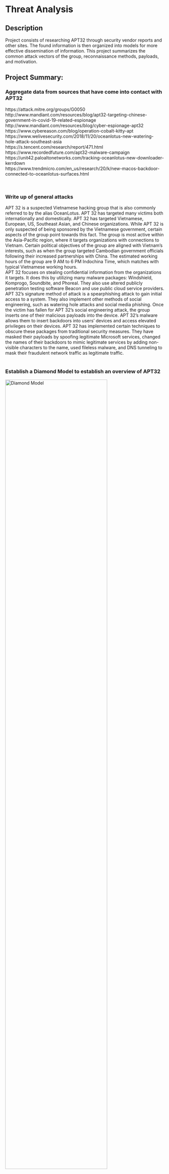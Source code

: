 <h1>Threat Analysis</h1>

<h2>Description</h2>
Project consists of researching APT32 through security vendor reports and other sites. The found information is then organized into models for more effective dissemination of information. This project summarizes the common attack vectors of the group, reconnaissance methods, payloads, and motivation.

<h2>Project Summary:</h2>


<h3>Aggregate data from sources that have come into contact with APT32</h3>
https://attack.mitre.org/groups/G0050 <br/>
http://www.mandiant.com/resources/blog/apt32-targeting-chinese-government-in-covid-19-related-espionage <br/>
http://www.mandiant.com/resources/blog/cyber-espionage-apt32 <br/>
https://www.cybereason.com/blog/operation-cobalt-kitty-apt <br/>
https://www.welivesecurity.com/2018/11/20/oceanlotus-new-watering-hole-attack-southeast-asia <br/>
https://s.tencent.com/research/report/471.html <br/>
https://www.recordedfuture.com/apt32-malware-campaign <br/>
https://unit42.paloaltonetworks.com/tracking-oceanlotus-new-downloader-kerrdown <br/>
https://www.trendmicro.com/en_us/research/20/k/new-macos-backdoor-connected-to-oceanlotus-surfaces.html <br/>

<br/><h3>Write up of general attacks</h3>

APT 32 is a suspected Vietnamese hacking group that is also commonly referred to by 
the alias OceanLotus. APT 32 has targeted many victims both internationally and domestically. 
APT 32 has targeted Vietnamese, European, US, Southeast Asian, and Chinese organizations.
While APT 32 is only suspected of being sponsored by the Vietnamese government, certain aspects of the group point towards this fact. The group is most active within the 
Asia-Pacific region, where it targets organizations with connections to Vietnam. Certain political objectives of the group are aligned with Vietnam’s interests, such as when 
the group targeted Cambodian government officials following their increased partnerships with 
China. The estimated working hours of the group are 9 AM to 6 PM Indochina Time, which matches with typical Vietnamese working hours. <br/>
APT 32 focuses on stealing confidential information from the organizations it targets. It 
does this by utilizing many malware packages: Windshield, Komprogo, Soundbite, and Phoreal. 
They also use altered publicly penetration testing software Beacon and use public cloud service 
providers. APT 32’s signature method of attack is a spearphishing attack to
gain initial access to a system. They also implement other methods of social engineering, such as watering hole attacks and social media phishing.
Once the victim has fallen for APT 32’s social engineering attack, the group inserts one 
of their malicious payloads into the device. APT 32’s malware allows them to insert backdoors 
into users’ devices and access elevated privileges on their devices. APT 32 has implemented certain techniques to obscure these packages from traditional 
security measures. They have masked their payloads
by spoofing legitimate Microsoft services, changed the names 
of their backdoors to mimic legitimate services by adding non-visible characters to the name, used fileless malware, and DNS tunneling to mask their fraudulent network traffic as 
legitimate traffic.
<br/>
<br/><h3>Establish a Diamond Model to establish an overview of APT32</h3>
<img src="https://github.com/AlexanderPietruszka/ThreatAnalysisAPT32/assets/100098304/7f130cdc-191b-4b6c-b3ba-7d31134e34e3" height="80%" width="80%" alt="Diamond Model"/>
<br/>

<h3>Create Kill Chain model</h3>
<img src="https://github.com/AlexanderPietruszka/ThreatAnalysisAPT32/assets/100098304/9dd34fe5-3f62-43fc-8f51-b892b2981d76" height="80%" width="80%" alt="Cyber Kill Chain"/>
